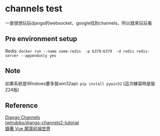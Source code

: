 # channels test

一直很想玩玩django的websocket，google找到channels，所以就來玩玩看

## Pre environment setup

Redis: `docker run --name some-redis  -p 6379:6379  -d redis redis-server --appendonly yes`


## Note
如果系統是Windows要多裝win32api: `pip install pywin32` (這次練習時是裝224版)

## Reference
[Django Channels](https://channels.readthedocs.io/en/latest/)  
[twtrubiks/django-channels2-tutorial](https://github.com/twtrubiks/django-channels2-tutorial)  
[跟著 Vue 闖蕩前端世界](https://dotblogs.com.tw/wasichris/2017/03/01/172049)  
